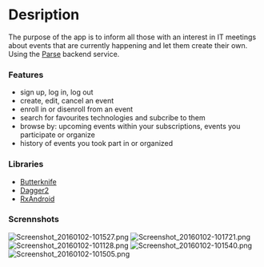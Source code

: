 # Desription #

The purpose of the app is to inform all those with an interest in IT meetings about events that are currently happening and let them create their own. Using the [Parse](https://parse.com/) backend service.

### Features ###

* sign up, log in, log out
* create, edit, cancel an event
* enroll in or disenroll from an event
* search for favourites technologies and subcribe to them
* browse by: upcoming events within your subscriptions, events you participate or organize
* history of events you took part in or organized

### Libraries ###

* [Butterknife](http://jakewharton.github.io/butterknife/)
* [Dagger2](http://google.github.io/dagger/)
* [RxAndroid](https://github.com/ReactiveX/RxAndroid)

### Scrennshots ###
![Screenshot_20160102-101527.png](https://bitbucket.org/repo/XEdn8R/images/3287081251-Screenshot_20160102-101527.png)
![Screenshot_20160102-101721.png](https://bitbucket.org/repo/XEdn8R/images/346983414-Screenshot_20160102-101721.png)
![Screenshot_20160102-101128.png](https://bitbucket.org/repo/XEdn8R/images/2673712940-Screenshot_20160102-101128.png)
![Screenshot_20160102-101540.png](https://bitbucket.org/repo/XEdn8R/images/3430718773-Screenshot_20160102-101540.png)
![Screenshot_20160102-101505.png](https://bitbucket.org/repo/XEdn8R/images/2760747568-Screenshot_20160102-101505.png)